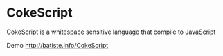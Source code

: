 # CokeScript

CokeScript is a whitespace sensitive language that compile to JavaScript

Demo http://batiste.info/CokeScript